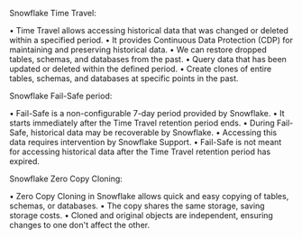 Snowflake Time Travel:

• Time Travel allows accessing historical data that was changed or deleted within a specified period.
• It provides Continuous Data Protection (CDP) for maintaining and preserving historical data.
• We can restore dropped tables, schemas, and databases from the past.
• Query data that has been updated or deleted within the defined period.
• Create clones of entire tables, schemas, and databases at specific points in the past.

Snowflake Fail-Safe period:

• Fail-Safe is a non-configurable 7-day period provided by Snowflake.
• It starts immediately after the Time Travel retention period ends.
• During Fail-Safe, historical data may be recoverable by Snowflake.
• Accessing this data requires intervention by Snowflake Support.
• Fail-Safe is not meant for accessing historical data after the Time Travel retention period has expired.

Snowflake Zero Copy Cloning:

• Zero Copy Cloning in Snowflake allows quick and easy copying of tables, schemas, or databases.
• The copy shares the same storage, saving storage costs.
• Cloned and original objects are independent, ensuring changes to one don't affect the other.
